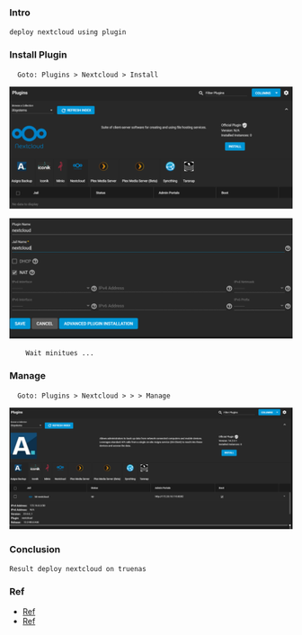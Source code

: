 
### Intro
    deploy nextcloud using plugin

### Install Plugin
      Goto: Plugins > Nextcloud > Install
   <p align="center"><img src="https://github.com/hieunt84/play-truenas/blob/master/images/install-plugin-nextcloud.PNG" /></p>

   <p align="center"><img src="https://github.com/hieunt84/play-truenas/blob/master/images/install-plugin-nextcloud-2.PNG" /></p>
   
        Wait minitues ...

### Manage
      Goto: Plugins > Nextcloud > > > Manage
   <p align="center"><img src="https://github.com/hieunt84/play-truenas/blob/master/images/manage-nextcloud.PNG" /></p>

### Conclusion
    Result deploy nextcloud on truenas

### Ref
   - [Ref](https://www.youtube.com/watch?v=Ao0TWnWdN3Y)
   - [Ref](https://www.youtube.com/watch?v=6mDnBsFxcPc&t=574s)
